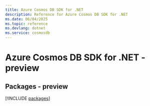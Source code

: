 ```yaml
---
title: Azure Cosmos DB SDK for .NET
description: Reference for Azure Cosmos DB SDK for .NET
ms.date: 06/04/2025
ms.topic: reference
ms.devlang: dotnet
ms.service: cosmosdb
---
```

# Azure Cosmos DB SDK for .NET - preview
## Packages - preview
[!INCLUDE [packages](cosmos-db-index.md)]